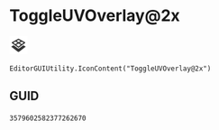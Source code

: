 # ToggleUVOverlay@2x
![](/img/ToggleUVOverlay@2x.png)

``` CSharp
EditorGUIUtility.IconContent("ToggleUVOverlay@2x")
```
## GUID
```
3579602582377262670
```
